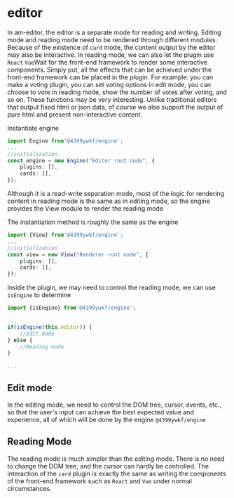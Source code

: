 # editor

In am-editor, the editor is a separate mode for reading and writing. Editing mode and reading mode need to be rendered through different modules. Because of the existence of `card` mode, the content output by the editor may also be interactive. In reading mode, we can also let the plugin use `React` `Vue`Wait for the front-end framework to render some interactive components. Simply put, all the effects that can be achieved under the front-end framework can be placed in the plugin. For example: you can make a voting plugin, you can set voting options in edit mode, you can choose to vote in reading mode, show the number of votes after voting, and so on. These functions may be very interesting. Unlike traditional editors that output fixed html or json data, of course we also support the output of pure html and present non-interactive content.

Instantiate engine

```ts
import Engine from'@4399ywkf/engine';
...
//initialization
const engine = new Engine("Editor root node", {
    plugins: [],
    cards: [],
});
```

Although it is a read-write separation mode, most of the logic for rendering content in reading mode is the same as in editing mode, so the engine provides the View module to render the reading mode

The instantiation method is roughly the same as the engine

```ts
import {View} from'@4399ywkf/engine';
...
//initialization
const view = new View("Renderer root node", {
    plugins: [],
    cards: [],
});
```

Inside the plugin, we may need to control the reading mode, we can use `isEngine` to determine

```ts
import {isEngine} from'@4399ywkf/engine';

...
if(isEngine(this.editor)) {
    //Edit mode
} else {
    //Reading mode
}

...

```

## Edit mode

In the editing mode, we need to control the DOM tree, cursor, events, etc., so that the user's input can achieve the best expected value and experience, all of which will be done by the engine `@4399ywkf/engine`

## Reading Mode

The reading mode is much simpler than the editing mode. There is no need to change the DOM tree, and the cursor can hardly be controlled. The interaction of the `card` plugin is exactly the same as writing the components of the front-end framework such as `React` and `Vue` under normal circumstances.
